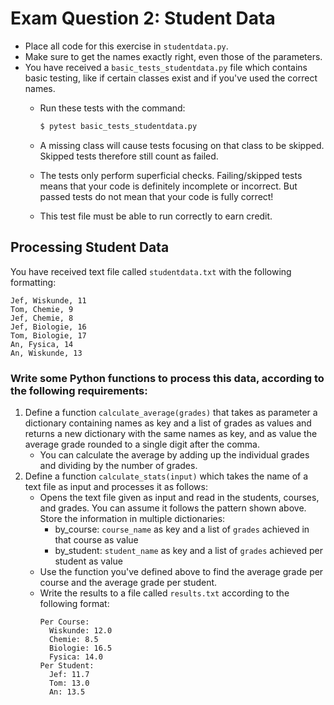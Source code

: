 # Exam Question 2: Student Data

* Place all code for this exercise in `studentdata.py`.
* Make sure to get the names exactly right, even those of the parameters.
* You have received a `basic_tests_studentdata.py` file which contains basic testing, like if certain classes exist and if you've used the correct names.
  * Run these tests with the command:

    ```bash
    $ pytest basic_tests_studentdata.py
    ```

  * A missing class will cause tests focusing on that class to be skipped.
    Skipped tests therefore still count as failed.
  * The tests only perform superficial checks.
    Failing/skipped tests means that your code is definitely incomplete or incorrect.
    But passed tests do not mean that your code is fully correct!
  * This test file must be able to run correctly to earn credit.

## Processing Student Data

You have received text file called `studentdata.txt` with the following formatting:

```plaintext
Jef, Wiskunde, 11
Tom, Chemie, 9
Jef, Chemie, 8
Jef, Biologie, 16
Tom, Biologie, 17
An, Fysica, 14
An, Wiskunde, 13
```

### Write some Python functions to process this data, according to the following requirements:

1. Define a function `calculate_average(grades)` that takes as parameter a dictionary containing names as key and a list of grades as values and returns a new dictionary with the same names as key, and as value the average grade rounded to a single digit after the comma.
    * You can calculate the average by adding up the individual grades and dividing by the number of grades.
2. Define a function `calculate_stats(input)` which takes the name of a text file as input and processes it as follows:
    * Opens the text file given as input and read in the students, courses, and grades. You can assume it follows the pattern shown above. Store the information in multiple dictionaries:
      * by_course: `course_name` as key and a list of `grades` achieved in that course as value
      * by_student: `student_name` as key and a list of `grades` achieved per student as value
    * Use the function you've defined above to find the average grade per course and the  average grade per student.
    * Write the results to a file called `results.txt` according to the following format:
        ```plaintext
        Per Course:
          Wiskunde: 12.0
          Chemie: 8.5
          Biologie: 16.5
          Fysica: 14.0
        Per Student:
          Jef: 11.7
          Tom: 13.0
          An: 13.5
        ```
